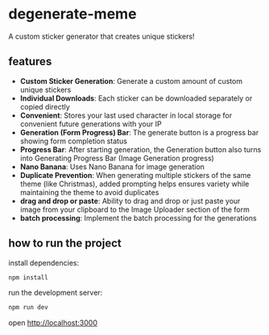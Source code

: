 # degenerate-meme

A custom sticker generator that creates unique stickers! 

## features

- **Custom Sticker Generation**: Generate a custom amount of custom unique stickers
- **Individual Downloads**: Each sticker can be downloaded separately or copied directly
- **Convenient**: Stores your last used character in local storage for convenient future generations with your IP
- **Generation (Form Progress) Bar**: The generate button is a progress bar showing form completion status 
- **Progress Bar**: After starting generation, the Generation button also turns into Generating Progress Bar (Image Generation progress)
- **Nano Banana**: Uses Nano Banana for image generation
- **Duplicate Prevention**: When generating multiple stickers of the same theme (like Christmas), added prompting helps ensures variety while maintaining the theme to avoid duplicates
- **drag and drop or paste**: Ability to drag and drop or just paste your image from your clipboard to the Image Uploader section of the form
- **batch processing**: Implement the batch processing for the generations 

## how to run the project 

install dependencies:

```bash
npm install
```

run the development server:

```bash
npm run dev
```

open [http://localhost:3000](http://localhost:3000) 
